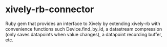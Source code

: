 xively-rb-connector
===================

Ruby gem that provides an interface to Xively by extending xively-rb with convenience functions such Device.find_by_id, a datastream compression (only saves datapoints when value changes), a datapoint recording buffer, etc.
